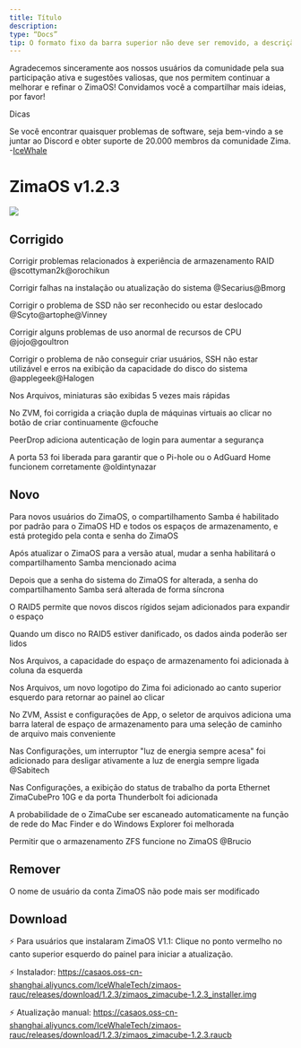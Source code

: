 ```yaml
---
title: Título
description:
type: “Docs”
tip: O formato fixo da barra superior não deve ser removido, a descrição é para o artigo e não preenchê-la resultará na captura do primeiro parágrafo do conteúdo
---
```


Agradecemos sinceramente aos nossos usuários da comunidade pela sua participação ativa e sugestões valiosas, que nos permitem continuar a melhorar e refinar o ZimaOS! Convidamos você a compartilhar mais ideias, por favor!

Dicas

Se você encontrar quaisquer problemas de software, seja bem-vindo a se juntar ao Discord e obter suporte de 20.000 membros da comunidade Zima. -[IceWhale](https://discord.com/invite/f9nzbmpMtU)
# ZimaOS v1.2.3
![](https://manage.icewhale.io/api/static/docs/1724749372699_image.png)
## Corrigido
Corrigir problemas relacionados à experiência de armazenamento RAID @scottyman2k@orochikun

Corrigir falhas na instalação ou atualização do sistema @Secarius@Bmorg

Corrigir o problema de SSD não ser reconhecido ou estar deslocado @Scyto@artophe@Vinney

Corrigir alguns problemas de uso anormal de recursos de CPU @jojo@goultron

Corrigir o problema de não conseguir criar usuários, SSH não estar utilizável e erros na exibição da capacidade do disco do sistema @applegeek@Halogen

Nos Arquivos, miniaturas são exibidas 5 vezes mais rápidas

No ZVM, foi corrigida a criação dupla de máquinas virtuais ao clicar no botão de criar continuamente @cfouche

PeerDrop adiciona autenticação de login para aumentar a segurança

A porta 53 foi liberada para garantir que o Pi-hole ou o AdGuard Home funcionem corretamente @oldintynazar

## Novo

Para novos usuários do ZimaOS, o compartilhamento Samba é habilitado por padrão para o ZimaOS HD e todos os espaços de armazenamento, e está protegido pela conta e senha do ZimaOS

Após atualizar o ZimaOS para a versão atual, mudar a senha habilitará o compartilhamento Samba mencionado acima

Depois que a senha do sistema do ZimaOS for alterada, a senha do compartilhamento Samba será alterada de forma síncrona

O RAID5 permite que novos discos rígidos sejam adicionados para expandir o espaço

Quando um disco no RAID5 estiver danificado, os dados ainda poderão ser lidos

Nos Arquivos, a capacidade do espaço de armazenamento foi adicionada à coluna da esquerda

Nos Arquivos, um novo logotipo do Zima foi adicionado ao canto superior esquerdo para retornar ao painel ao clicar

No ZVM, Assist e configurações de App, o seletor de arquivos adiciona uma barra lateral de espaço de armazenamento para uma seleção de caminho de arquivo mais conveniente

Nas Configurações, um interruptor "luz de energia sempre acesa" foi adicionado para desligar ativamente a luz de energia sempre ligada @Sabitech

Nas Configurações, a exibição do status de trabalho da porta Ethernet ZimaCubePro 10G e da porta Thunderbolt foi adicionada

A probabilidade de o ZimaCube ser escaneado automaticamente na função de rede do Mac Finder e do Windows Explorer foi melhorada

Permitir que o armazenamento ZFS funcione no ZimaOS @Brucio

## Remover
O nome de usuário da conta ZimaOS não pode mais ser modificado
## Download
:zap: Para usuários que instalaram ZimaOS V1.1: Clique no ponto vermelho no canto superior esquerdo do painel para iniciar a atualização.

:zap: Instalador: https://casaos.oss-cn-shanghai.aliyuncs.com/IceWhaleTech/zimaos-rauc/releases/download/1.2.3/zimaos_zimacube-1.2.3_installer.img

:zap: Atualização manual: https://casaos.oss-cn-shanghai.aliyuncs.com/IceWhaleTech/zimaos-rauc/releases/download/1.2.3/zimaos_zimacube-1.2.3.raucb